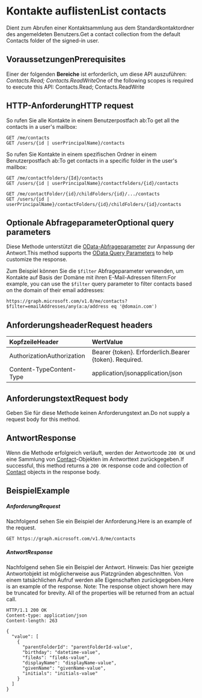# <a name="list-contacts"></a><span data-ttu-id="65d43-101">Kontakte auflisten</span><span class="sxs-lookup"><span data-stu-id="65d43-101">List contacts</span></span>

<span data-ttu-id="65d43-102">Dient zum Abrufen einer Kontaktsammlung aus dem Standardkontaktordner des angemeldeten Benutzers.</span><span class="sxs-lookup"><span data-stu-id="65d43-102">Get a contact collection from the default Contacts folder of the signed-in user.</span></span>
## <a name="prerequisites"></a><span data-ttu-id="65d43-103">Voraussetzungen</span><span class="sxs-lookup"><span data-stu-id="65d43-103">Prerequisites</span></span>
<span data-ttu-id="65d43-104">Einer der folgenden **Bereiche** ist erforderlich, um diese API auszuführen: *Contacts.Read; Contacts.ReadWrite*</span><span class="sxs-lookup"><span data-stu-id="65d43-104">One of the following scopes is required to execute this API: Contacts.Read; Contacts.ReadWrite</span></span>
## <a name="http-request"></a><span data-ttu-id="65d43-105">HTTP-Anforderung</span><span class="sxs-lookup"><span data-stu-id="65d43-105">HTTP request</span></span>

<span data-ttu-id="65d43-106">So rufen Sie alle Kontakte in einem Benutzerpostfach ab:</span><span class="sxs-lookup"><span data-stu-id="65d43-106">To get all the contacts in a user's mailbox:</span></span>

<!-- { "blockType": "ignored" } -->
```http
GET /me/contacts
GET /users/{id | userPrincipalName}/contacts
```

<span data-ttu-id="65d43-107">So rufen Sie Kontakte in einem spezifischen Ordner in einem Benutzerpostfach ab:</span><span class="sxs-lookup"><span data-stu-id="65d43-107">To get contacts in a specific folder in the user's mailbox:</span></span>

<!-- { "blockType": "ignored" } -->
```http
GET /me/contactfolders/{Id}/contacts
GET /users/{id | userPrincipalName}/contactfolders/{id}/contacts

GET /me/contactFolder/{id}/childFolders/{id}/.../contacts
GET /users/{id | userPrincipalName}/contactFolders/{id}/childFolders/{id}/contacts
```
## <a name="optional-query-parameters"></a><span data-ttu-id="65d43-108">Optionale Abfrageparameter</span><span class="sxs-lookup"><span data-stu-id="65d43-108">Optional query parameters</span></span>
<span data-ttu-id="65d43-109">Diese Methode unterstützt die [OData-Abfrageparameter](http://developer.microsoft.com/en-us/graph/docs/overview/query_parameters) zur Anpassung der Antwort.</span><span class="sxs-lookup"><span data-stu-id="65d43-109">This method supports the [OData Query Parameters](http://developer.microsoft.com/en-us/graph/docs/overview/query_parameters) to help customize the response.</span></span>

<span data-ttu-id="65d43-110">Zum Beispiel können Sie die `$filter` Abfrageparameter verwenden, um Kontakte auf Basis der Domäne mit ihren E-Mail-Adressen filtern:</span><span class="sxs-lookup"><span data-stu-id="65d43-110">For example, you can use the `$filter` query parameter to filter contacts based on the domain of their email addresses:</span></span>

`https://graph.microsoft.com/v1.0/me/contacts?$filter=emailAddresses/any(a:a/address eq '@domain.com')`



## <a name="request-headers"></a><span data-ttu-id="65d43-111">Anforderungsheader</span><span class="sxs-lookup"><span data-stu-id="65d43-111">Request headers</span></span>
| <span data-ttu-id="65d43-112">Kopfzeile</span><span class="sxs-lookup"><span data-stu-id="65d43-112">Header</span></span>       | <span data-ttu-id="65d43-113">Wert</span><span class="sxs-lookup"><span data-stu-id="65d43-113">Value</span></span> |
|:---------------|:--------|
| <span data-ttu-id="65d43-114">Authorization</span><span class="sxs-lookup"><span data-stu-id="65d43-114">Authorization</span></span>  | <span data-ttu-id="65d43-p101">Bearer {token}. Erforderlich.</span><span class="sxs-lookup"><span data-stu-id="65d43-p101">Bearer {token}. Required.</span></span>  |
| <span data-ttu-id="65d43-117">Content-Type</span><span class="sxs-lookup"><span data-stu-id="65d43-117">Content-Type</span></span>   | <span data-ttu-id="65d43-118">application/json</span><span class="sxs-lookup"><span data-stu-id="65d43-118">application/json</span></span>  | 

## <a name="request-body"></a><span data-ttu-id="65d43-119">Anforderungstext</span><span class="sxs-lookup"><span data-stu-id="65d43-119">Request body</span></span>
<span data-ttu-id="65d43-120">Geben Sie für diese Methode keinen Anforderungstext an.</span><span class="sxs-lookup"><span data-stu-id="65d43-120">Do not supply a request body for this method.</span></span>

## <a name="response"></a><span data-ttu-id="65d43-121">Antwort</span><span class="sxs-lookup"><span data-stu-id="65d43-121">Response</span></span>

<span data-ttu-id="65d43-122">Wenn die Methode erfolgreich verläuft, werden der Antwortcode `200 OK` und eine Sammlung von [Contact](../resources/contact.md)-Objekten im Antworttext zurückgegeben.</span><span class="sxs-lookup"><span data-stu-id="65d43-122">If successful, this method returns a `200 OK` response code and collection of [Contact](../resources/contact.md) objects in the response body.</span></span>
## <a name="example"></a><span data-ttu-id="65d43-123">Beispiel</span><span class="sxs-lookup"><span data-stu-id="65d43-123">Example</span></span>
##### <a name="request"></a><span data-ttu-id="65d43-124">Anforderung</span><span class="sxs-lookup"><span data-stu-id="65d43-124">Request</span></span>
<span data-ttu-id="65d43-125">Nachfolgend sehen Sie ein Beispiel der Anforderung.</span><span class="sxs-lookup"><span data-stu-id="65d43-125">Here is an example of the request.</span></span>
<!-- {
  "blockType": "request",
  "name": "get_contacts"
}-->
```http
GET https://graph.microsoft.com/v1.0/me/contacts
```


##### <a name="response"></a><span data-ttu-id="65d43-126">Antwort</span><span class="sxs-lookup"><span data-stu-id="65d43-126">Response</span></span>
<span data-ttu-id="65d43-p102">Nachfolgend sehen Sie ein Beispiel der Antwort. Hinweis: Das hier gezeigte Antwortobjekt ist möglicherweise aus Platzgründen abgeschnitten. Von einem tatsächlichen Aufruf werden alle Eigenschaften zurückgegeben.</span><span class="sxs-lookup"><span data-stu-id="65d43-p102">Here is an example of the response. Note: The response object shown here may be truncated for brevity. All of the properties will be returned from an actual call.</span></span>
<!-- {
  "blockType": "response",
  "truncated": true,
  "@odata.type": "microsoft.graph.contact",
  "isCollection": true
} -->
```http
HTTP/1.1 200 OK
Content-type: application/json
Content-length: 263

{
  "value": [
    {
      "parentFolderId": "parentFolderId-value",
      "birthday": "datetime-value",
      "fileAs": "fileAs-value",
      "displayName": "displayName-value",
      "givenName": "givenName-value",
      "initials": "initials-value"
    }
  ]
}
```

<!-- uuid: 8fcb5dbc-d5aa-4681-8e31-b001d5168d79
2015-10-25 14:57:30 UTC -->
<!-- {
  "type": "#page.annotation",
  "description": "List contacts",
  "keywords": "",
  "section": "documentation",
  "tocPath": ""
}-->
